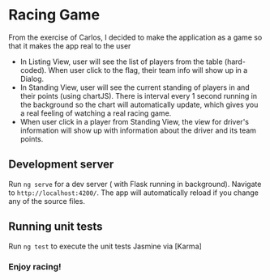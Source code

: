 # Racing Game

From the exercise of Carlos, I decided to make the application as a game so that it makes the app real to the user
- In Listing View, user will see the list of players from the table (hard-coded). When user click to the flag, their team info will show up in a Dialog. 
- In Standing View, user will see the current standing of players in and their points (using chartJS). There is interval every 1 second running in the background so the chart will automatically update, which gives you a real feeling of watching a real racing game. 
- When user click in a player from Standing View, the view for driver's information will show up with information about the driver and its team points. 

## Development server

Run `ng serve` for a dev server ( with Flask running in background). Navigate to `http://localhost:4200/`. The app will automatically reload if you change any of the source files.

## Running unit tests

Run `ng test` to execute the unit tests Jasmine via [Karma] 

### Enjoy racing!

